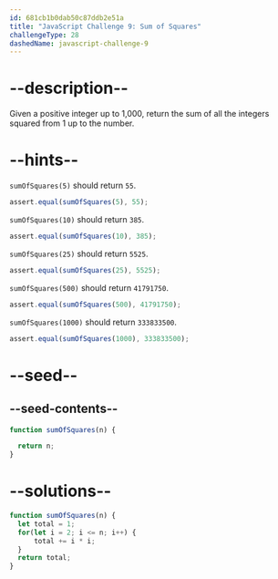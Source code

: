```yaml
---
id: 681cb1b0dab50c87ddb2e51a
title: "JavaScript Challenge 9: Sum of Squares"
challengeType: 28
dashedName: javascript-challenge-9
---
```


# --description--

Given a positive integer up to 1,000, return the sum of all the integers squared from 1 up to the number.

# --hints--

`sumOfSquares(5)` should return `55`.

```js
assert.equal(sumOfSquares(5), 55);
```

`sumOfSquares(10)` should return `385`.

```js
assert.equal(sumOfSquares(10), 385);
```

`sumOfSquares(25)` should return `5525`.

```js
assert.equal(sumOfSquares(25), 5525);
```

`sumOfSquares(500)` should return `41791750`.

```js
assert.equal(sumOfSquares(500), 41791750);
```

`sumOfSquares(1000)` should return `333833500`.

```js
assert.equal(sumOfSquares(1000), 333833500);
```

# --seed--

## --seed-contents--

```js
function sumOfSquares(n) {

  return n;
}
```

# --solutions--

```js
function sumOfSquares(n) {
  let total = 1;
  for(let i = 2; i <= n; i++) {
      total += i * i;
  }
  return total;
}
```
